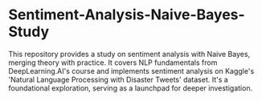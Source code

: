 # Sentiment-Analysis-Naive-Bayes-Study
This repository provides a study on sentiment analysis with Naive Bayes, merging theory with practice. It covers NLP fundamentals from DeepLearning.AI's course and implements sentiment analysis on Kaggle's 'Natural Language Processing with Disaster Tweets' dataset. It's a foundational exploration, serving as a launchpad for deeper investigation.

